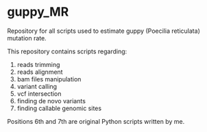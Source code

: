 # guppy_MR
Repository for all scripts used to estimate guppy (Poecilia reticulata) mutation rate.

This repository contains scripts regarding:
1) reads trimming
2) reads alignment
3) bam files manipulation
4) variant calling
5) vcf intersection
6) finding de novo variants
7) finding callable genomic sites

Positions 6th and 7th are original Python scripts written by me.
